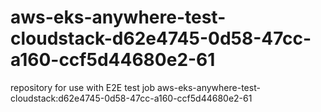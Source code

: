 # aws-eks-anywhere-test-cloudstack-d62e4745-0d58-47cc-a160-ccf5d44680e2-61
repository for use with E2E test job aws-eks-anywhere-test-cloudstack:d62e4745-0d58-47cc-a160-ccf5d44680e2-61
